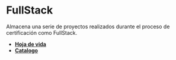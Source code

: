 # FullStack
Almacena una serie de proyectos realizados durante el proceso de certificación como FullStack.

* **[Hoja de vida](https://jairtorres1003.github.io/FullStack/Hoja%20de%20vida/)**
* **[Catalogo](https://jairtorres1003.github.io/FullStack/Catalogo/)**
